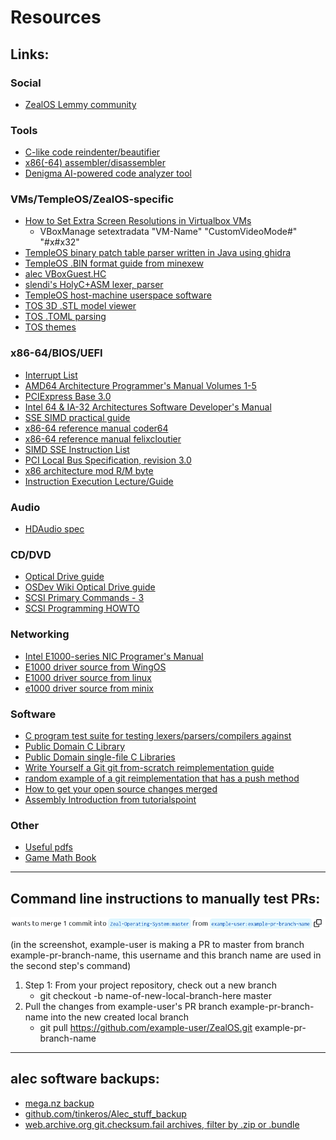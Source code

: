# Resources

## Links:

### Social
- [ZealOS Lemmy community](https://lemmy.world/c/zealos) 

### Tools
- [C-like code reindenter/beautifier](https://techiedelight.com/tools/clike)
- [x86(-64) assembler/disassembler](https://defuse.ca/online-x86-assembler.htm#disassembly) 
- [Denigma AI-powered code analyzer tool](https://www.denigma.app/#demo)

### VMs/TempleOS/ZealOS-specific
- [How to Set Extra Screen Resolutions in Virtualbox VMs](https://winaero.com/set-exact-display-resolution-in-virtualbox-virtual-machine/) 
	- VBoxManage setextradata "VM-Name" "CustomVideoMode#" "#x#x32"
- [TempleOS binary patch table parser written in Java using ghidra](https://github.com/aarzilli/templestuff/blob/master/TempleOS.java) 
- [TempleOS .BIN format guide from minexew](https://minexew.github.io/2020/03/29/templeos-loader-part2.html) 
- [alec VBoxGuest.HC](https://checksum.fail/files/VBoxGuest.HC) 
- [slendi's HolyC+ASM lexer, parser](https://git.xslendi.xyz/slendi/HolyParser) 
- [TempleOS host-machine userspace software](https://github.com/eb-lan/TINE)  
- [TOS 3D .STL model viewer](https://github.com/JeffIrwin/temple-viewer)  
- [TOS .TOML parsing](https://github.com/tinkeros/BETTR)  
- [TOS themes](https://github.com/bramtechs/TempleRicer)  

### x86-64/BIOS/UEFI
- [Interrupt List](http://www.ctyme.com/rbrown.htm)
- [AMD64 Architecture Programmer's Manual Volumes 1-5](https://www.amd.com/system/files/TechDocs/40332.pdf) 
- [PCIExpress Base 3.0](http://akkit.org/info/PCI_Express_Base_r3.0_10Nov10.pdf) 
- [Intel 64 & IA-32 Architectures Software Developer's Manual](https://www.intel.com/content/dam/www/public/us/en/documents/manuals/64-ia-32-architectures-software-developer-instruction-set-reference-manual-325383.pdf) 
- [SSE SIMD practical guide](http://sci.tuomastonteri.fi/programming/sse) 
- [x86-64 reference manual coder64](http://ref.x86asm.net/coder64.html) 
- [x86-64 reference manual felixcloutier](https://www.felixcloutier.com/x86/) 
- [SIMD SSE Instruction List](https://www.officedaytime.com/simd512e/) 
- [PCI Local Bus Specification, revision 3.0](https://www.cl.cam.ac.uk/~djm202/pdf/specifications/pci/PCI_LB3.0_CB-2-6-04.pdf) 
- [x86 architecture mod R/M byte](https://sandpile.org/x86/opc_rm.htm) 
- [Instruction Execution Lecture/Guide](https://staffwww.fullcoll.edu/aclifton/cs241/lecture-instruction-execution.html) 

### Audio
- [HDAudio spec](https://www.intel.com/content/dam/www/public/us/en/documents/product-specifications/high-definition-audio-specification.pdf) 

### CD/DVD
- [Optical Drive guide](https://dev.lovelyhq.com/libburnia/libburn/raw/branch/master/doc/cookbook.txt) 
- [OSDev Wiki Optical Drive guide](https://wiki.osdev.org/Optical_Drive) 
- [SCSI Primary Commands - 3](http://www.13thmonkey.org/documentation/SCSI/spc3r23.pdf) 
- [SCSI Programming HOWTO](https://tldp.org/HOWTO/archived/SCSI-Programming-HOWTO/SCSI-Programming-HOWTO-10.html) 

### Networking
- [Intel E1000-series NIC Programer's Manual](https://www.intel.com/content/dam/doc/manual/pci-pci-x-family-gbe-controllers-software-dev-manual.pdf) 
- [E1000 driver source from WingOS](https://github.com/Supercip971/WingOS/blob/61614042b15c3f8be28de91c276054565596760f/kernel/arch/x86_64/device/network/e1000.cpp) 
- [E1000 driver source from linux](https://github.com/torvalds/linux/tree/master/drivers/net/ethernet/intel/e1000) 
- [e1000 driver source from minix](https://github.com/Stichting-MINIX-Research-Foundation/minix/tree/4db99f4012570a577414fe2a43697b2f239b699e/minix/drivers/net/e1000) 

### Software
- [C program test suite for testing lexers/parsers/compilers against](https://github.com/c-testsuite/c-testsuite/tree/master/tests/single-exec) 
- [Public Domain C Library](https://github.com/DevSolar/pdclib) 
- [Public Domain single-file C Libraries](https://github.com/nothings/stb) 
- [Write Yourself a Git git from-scratch reimplementation guide](https://wyag.thb.lt/) 
- [random example of a git reimplementation that has a push method](https://github.com/Ampferl/avc/blob/master/libavc.py#L80) 
- [How to get your open source changes merged](https://atkinssj.github.io/How-to-PR/ ) 
- [Assembly Introduction from tutorialspoint](https://www.tutorialspoint.com/assembly_programming/assembly_introduction.htm) 

### Other
- [Useful pdfs](https://github.com/tpn/pdfs) 
- [Game Math Book](https://gamemath.com/book/) 

---

## Command line instructions to manually test PRs:

![Image](manual-PR-test.png)

(in the screenshot, example-user is making a PR to master from branch example-pr-branch-name, this username and this branch name are used in the second step's command)

1. Step 1: From your project repository, check out a new branch 
	- git checkout -b name-of-new-local-branch-here master
2. Pull the changes from example-user's PR branch example-pr-branch-name into the new created local branch
	- git pull https://github.com/example-user/ZealOS.git example-pr-branch-name 

---

## alec software backups:

- [mega.nz backup](https://mega.nz/folder/ZIEGmSRQ#qvL6Wk6THzE-dazkfT6N3Q/folder/9BFUTZYI)
- [github.com/tinkeros/Alec_stuff_backup](https://github.com/tinkeros/Alec_stuff_backup)
- [web.archive.org git.checksum.fail archives, filter by .zip or .bundle](https://web.archive.org/web/*/https://git.checksum.fail/*)
